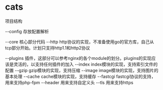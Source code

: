 # cats

项目结构

--config            存放配置解析

--core              核心部分代码
    --http          http协议的实现，不准备使用go的官方库，自己从tcp部分开始。计划只支持http1.1和http2协议

--plugins           插件，这部分可以参考nginx的各个module的划分。plugins的实现应该是灵活的，以支持任何插件的加入
    --index         index模块的实现，支持索引文件的配置
    --gzip          gzip模块的实现，支持压缩
    --image         image模块的实现，支持图片的基本处理
    --cache         cache模块的实现，支持缓存
    --fastcgi       fastcgi协议的支持，用来支持php-fpm
    --header        用来支持自定义头
    --tls           用来支持https